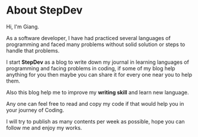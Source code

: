 # About StepDev

Hi, I'm Giang.

As a software developer, I have had practiced several languages of programming and faced many problems without solid solution or steps to handle that problems.

I start **StepDev** as a blog to write down my journal in learning languages of programming and facing problems in coding, if some of my blog help anything for you then maybe you can share it for every one near you to help them.

Also this blog help me to improve my **writing skill** and learn new language.

Any one can feel free to read and copy my code if that would help you in your journey of Coding. 

I will try to publish as many contents per week as possible, hope you can follow me and enjoy my works.
